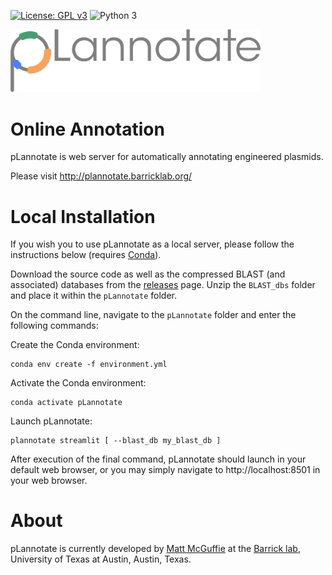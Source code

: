 [![License: GPL v3](https://img.shields.io/badge/License-GPL%20v3-blue.svg)](https://www.gnu.org/licenses/gpl-3.0)
![Python 3](https://img.shields.io/badge/Language-Python_3-steelblue.svg)

<img width="400" alt="pLannotate_logo" src="images/pLannotate.png">

Online Annotation
=================

pLannotate is web server for automatically annotating engineered plasmids.

Please visit http://plannotate.barricklab.org/


Local Installation
==================

If you wish you to use pLannotate as a local server, please follow the instructions below (requires [Conda](https://docs.conda.io/en/latest/)).

Download the source code as well as the compressed BLAST (and associated) databases from the [releases](https://github.com/barricklab/pLannotate/releases/tag/v1.0.0) page. Unzip the `BLAST_dbs` folder and place it within the `pLannotate` folder.

On the command line, navigate to the `pLannotate` folder and enter the following commands:

Create the Conda environment:
```
conda env create -f environment.yml
```
Activate the Conda environment:
```
conda activate pLannotate
```
Launch pLannotate:
```
plannotate streamlit [ --blast_db my_blast_db ]
```

After execution of the final command, pLannotate should launch in your default web browser, or you may simply navigate to http://localhost:8501 in your web browser.

About
=====
pLannotate is currently developed by [Matt McGuffie](https://twitter.com/matt_mcguffie) at the [Barrick lab](https://barricklab.org/twiki/bin/view/Lab), University of Texas at Austin, Austin, Texas.
